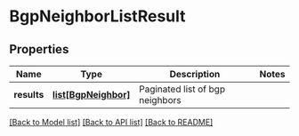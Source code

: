 # BgpNeighborListResult

## Properties
Name | Type | Description | Notes
------------ | ------------- | ------------- | -------------
**results** | [**list[BgpNeighbor]**](BgpNeighbor.md) | Paginated list of bgp neighbors | 

[[Back to Model list]](../README.md#documentation-for-models) [[Back to API list]](../README.md#documentation-for-api-endpoints) [[Back to README]](../README.md)

